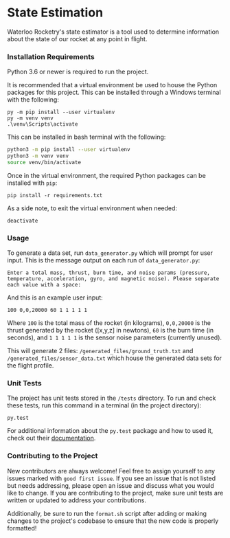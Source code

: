 # State Estimation

Waterloo Rocketry's state estimator is a tool used to determine information about the state of our rocket at any point in flight.

### Installation Requirements

Python 3.6 or newer is required to run the project.

It is recommended that a virtual environment be used to house the Python packages for this project. 
This can be installed through a Windows terminal with the following:
```
py -m pip install --user virtualenv
py -m venv venv
.\venv\Scripts\activate
```
This can be installed in bash terminal with the following:
```bash
python3 -m pip install --user virtualenv
python3 -m venv venv
source venv/bin/activate
```
Once in the virtual environment, the required Python packages can be installed with `pip`:
```
pip install -r requirements.txt
```
As a side note, to exit the virtual environment when needed:
```
deactivate
```
### Usage
To generate a data set, run `data_generator.py` which will prompt for user input.
This is the message output on each run of `data_generator.py`:
```
Enter a total mass, thrust, burn time, and noise params (pressure, temperature, acceleration, gyro, and magnetic noise). Please separate each value with a space:
```
And this is an example user input:
```
100 0,0,20000 60 1 1 1 1 1
```
Where `100` is the total mass of the rocket (in kilograms), `0,0,20000` is the thrust generated by the rocket ([x,y,z] in newtons), `60` is the burn time (in seconds), and `1 1 1 1 1` is the sensor noise parameters (currently unused).

This will generate 2 files: `/generated_files/ground_truth.txt` and `/generated_files/sensor_data.txt` which house the generated data sets for the flight profile.

### Unit Tests
The project has unit tests stored in the `/tests` directory. To run and check these tests, run this command in a terminal (in the project directory):
```
py.test
```
For additional information about the `py.test` package and how to used it, check out their [documentation](https://docs.pytest.org/en/stable/).

### Contributing to the Project
New contributors are always welcome! Feel free to assign yourself to any issues marked with `good first issue`. If you see an issue that is not listed but needs addressing, please open an issue and discuss what you would like to change. If you are contributing to the project, make sure unit tests are written or updated to address your contributions. 

Additionally, be sure to run the `format.sh` script after adding or making changes to the project's codebase to ensure that the new code is properly formatted!